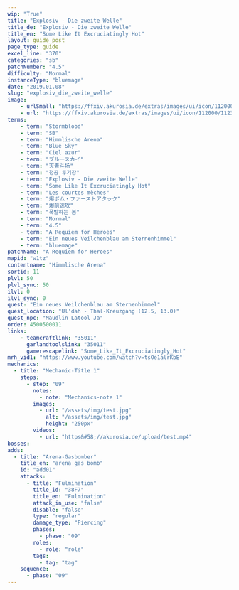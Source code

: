 ```yaml
---
wip: "True"
title: "Explosiv - Die zweite Welle"
title_de: "Explosiv - Die zweite Welle"
title_en: "Some Like It Excruciatingly Hot"
layout: guide_post
page_type: guide
excel_line: "370"
categories: "sb"
patchNumber: "4.5"
difficulty: "Normal"
instanceType: "bluemage"
date: "2019.01.08"
slug: "explosiv_die_zweite_welle"
image:
    - urlSmall: "https://ffxiv.akurosia.de/extras/images/ui/icon/112000/112332.png"
    - url: "https://ffxiv.akurosia.de/extras/images/ui/icon/112000/112332.png"
terms:
    - term: "Stormblood"
    - term: "SB"
    - term: "Himmlische Arena"
    - term: "Blue Sky"
    - term: "Ciel azur"
    - term: "ブルースカイ"
    - term: "天青斗场"
    - term: "청공 투기장"
    - term: "Explosiv - Die zweite Welle"
    - term: "Some Like It Excruciatingly Hot"
    - term: "Les courtes mèches"
    - term: "爆ボム・ファーストアタック"
    - term: "爆前速攻"
    - term: "폭발하는 봄"
    - term: "Normal"
    - term: "4.5"
    - term: "A Requiem for Heroes"
    - term: "Ein neues Veilchenblau am Sternenhimmel"
    - term: "bluemage"
patchName: "A Requiem for Heroes"
mapid: "w1tz"
contentname: "Himmlische Arena"
sortid: 11
plvl: 50
plvl_sync: 50
ilvl: 0
ilvl_sync: 0
quest: "Ein neues Veilchenblau am Sternenhimmel"
quest_location: "Ul'dah - Thal-Kreuzgang (12.5, 13.0)"
quest_npc: "Maudlin Latool Ja"
order: 4500500011
links:
    - teamcraftlink: "35011"
      garlandtoolslink: "35011"
      gamerescapelink: "Some_Like_It_Excruciatingly_Hot"
mrh_vid1: "https://www.youtube.com/watch?v=tsOe1alrKbE"
mechanics:
  - title: "Mechanic-Title 1"
    steps:
      - step: "09"
        notes:
          - note: "Mechanics-note 1"
        images:
          - url: "/assets/img/test.jpg"
            alt: "/assets/img/test.jpg"
            height: "250px"
        videos:
          - url: "https&#58;//akurosia.de/upload/test.mp4"
bosses:
adds:
  - title: "Arena-Gasbomber"
    title_en: "arena gas bomb"
    id: "add01"
    attacks:
      - title: "Fulmination"
        title_id: "38F7"
        title_en: "Fulmination"
        attack_in_use: "false"
        disable: "false"
        type: "regular"
        damage_type: "Piercing"
        phases:
          - phase: "09"
        roles:
          - role: "role"
        tags:
          - tag: "tag"
    sequence:
      - phase: "09"
---
```

